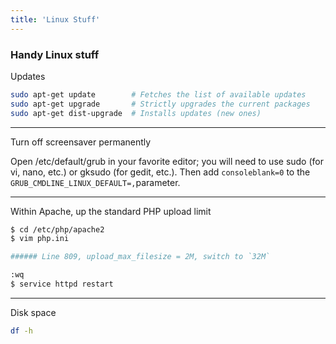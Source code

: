 ```yaml
---
title: 'Linux Stuff'
---
```


### Handy Linux stuff

Updates

```sh
sudo apt-get update        # Fetches the list of available updates
sudo apt-get upgrade       # Strictly upgrades the current packages
sudo apt-get dist-upgrade  # Installs updates (new ones)
```
---

Turn off screensaver permanently

Open /etc/default/grub in your favorite editor; you will need to use sudo (for vi, nano, etc.) or gksudo (for gedit, etc.). 
Then add `consoleblank=0` to the `GRUB_CMDLINE_LINUX_DEFAULT=,`parameter.

---

Within Apache, up the standard PHP upload limit

```sh
$ cd /etc/php/apache2
$ vim php.ini

###### Line 809, upload_max_filesize = 2M, switch to `32M`

:wq
$ service httpd restart
```
---



Disk space
```sh
df -h
```
